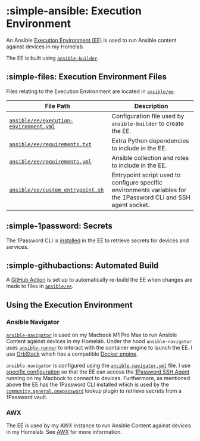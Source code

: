 # :simple-ansible: Execution Environment

An Ansible [Execution Environment (EE)](https://docs.ansible.com/ansible/latest/getting_started_ee/index.html) is used to run Ansible content against devices in my Homelab.

The EE is built using [`ansible-builder`](https://ansible.readthedocs.io/projects/builder/en/latest/).

## :simple-files: Execution Environment Files

Files relating to the Execution Environment are located in [`ansible/ee`](https://github.com/dbrennand/home-ops/tree/dev/ansible/ee).

| File Path                                                                                                                      | Description                                                                                                     |
| ------------------------------------------------------------------------------------------------------------------------------ | --------------------------------------------------------------------------------------------------------------- |
| [`ansible/ee/execution-environment.yml`](https://github.com/dbrennand/home-ops/blob/main/ansible/ee/execution-environment.yml) | Configuration file used by `ansible-builder` to create the EE.                                                  |
| [`ansible/ee/requirements.txt`](https://github.com/dbrennand/home-ops/blob/main/ansible/ee/requirements.txt)                   | Extra Python dependencies to include in the EE.                                                                 |
| [`ansible/ee/requirements.yml`](https://github.com/dbrennand/home-ops/blob/main/ansible/ee/requirements.yml)                   | Ansible collection and roles to include in the EE.                                                              |
| [`ansible/ee/custom_entrypoint.sh`](https://github.com/dbrennand/home-ops/blob/main/ansible/ee/custom_entrypoint.sh)           | Entrypoint script used to configure specific environments variables for the 1Password CLI and SSH agent socket. |

## :simple-1password: Secrets

The 1Password CLI is [installed](https://github.com/dbrennand/home-ops/blob/main/ansible/ee/execution-environment.yml#L18) in the EE to retrieve secrets for devices and services.

## :simple-githubactions: Automated Build

A [GitHub Action](https://github.com/dbrennand/home-ops/blob/main/.github/workflows/build-ee.yml) is set up to automatically re-build the EE when changes are made to files in [`ansible/ee`](https://github.com/dbrennand/home-ops/tree/dev/ansible/ee).

## Using the Execution Environment

### Ansible Navigator

[`ansible-navigator`](https://ansible.readthedocs.io/projects/navigator/) is used on my Macbook M1 Pro Max to run Ansible Content against devices in my Homelab. Under the hood `ansible-navigator` uses [`ansible-runner`](https://ansible.readthedocs.io/projects/runner/en/latest/) to interact with the container engine to launch the EE. I use [OrbStack](https://orbstack.dev/) which has a compatible [Docker engine](https://docs.orbstack.dev/docker/).

`ansible-navigator` is configured using the [`ansible-navigator.yml`](https://github.com/dbrennand/home-ops/blob/main/ansible/ansible-navigator.yml) file. I use [specific configuration](https://github.com/dbrennand/home-ops/blob/main/ansible/ansible-navigator.yml#L7) so that the EE can access the [1Password SSH Agent](https://developer.1password.com/docs/ssh/agent/) running on my Macbook to connect to devices. Furthermore, as mentioned above the EE has the 1Password CLI installed which is used by the [`community.general.onepassword`](https://docs.ansible.com/ansible/latest/collections/community/general/onepassword_lookup.html) lookup plugin to retrieve secrets from a 1Password vault.

### AWX

The EE is used by my AWX instance to run Ansible Content against devices in my Homelab. See [AWX](awx.md) for more information.
